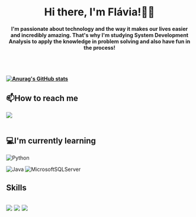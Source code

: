 <h1 align="center">Hi there, I'm Flávia!🐱‍💻</h1> 




<h4 align="center"> I'm passionate about technology and the way it makes our lives easier and incredibly amazing.
That's why I'm studying System Development Analysis to apply the knowledge in problem solving and also have fun in the process!<h4/>
<br><br/>
  
[![Anurag's GitHub stats](https://github-readme-stats.vercel.app/api?username=morganapimentel&show_icons=true&theme=radical)](https://github.com/anuraghazra/github-readme-stats)


## 📫How to reach me
[<img src = 'https://img.shields.io/badge/LinkedIn-0077B5?style=for-the-badge&logo=linkedin&logoColor=white'>](https://www.linkedin.com/in/flavia-pimentel2019)
<br><br/>


## 💻I'm currently learning 
![Python](https://img.shields.io/badge/python-3670A0?style=for-the-badge&logo=python&logoColor=ffdd54)

![Java](https://img.shields.io/badge/java-%23ED8B00.svg?style=for-the-badge&logo=openjdk&logoColor=white)
![MicrosoftSQLServer](https://img.shields.io/badge/Microsoft%20SQL%20Server-CC2927?style=for-the-badge&logo=microsoft%20sql%20server&logoColor=white)

          
          
           
          



<h2>Skills<h2/>
<img src='https://img.shields.io/badge/HTML5-E34F26?style=for-the-badge&logo=html5&logoColor=white'>

<img src='https://img.shields.io/badge/CSS3-1572B6?style=for-the-badge&logo=css3&logoColor=white'>

<img src='https://img.shields.io/badge/Bootstrap-563D7C?style=for-the-badge&logo=bootstrap&logoColor=white'>






